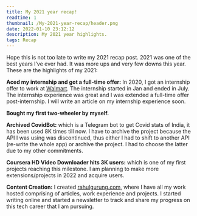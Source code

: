 ```yaml
---
title: My 2021 year recap!
readtime: 1
thumbnail: /My-2021-year-recap/header.png
date: 2022-01-10 23:12:12
description: My 2021 year highlights.
tags: Recap
---
```


Hope this is not too late to write my 2021 recap post. 2021 was one of the best years I’ve ever had. It was more ups and very few downs this year. These are the highlights of my 2021:

**Aced my internship and got a full-time offer:** In 2020, I got an internship offer to work at [<u>Walmart</u>](https://walmart.com/). The internship started in Jan and ended in July. The internship experience was great and I was extended a full-time offer post-internship. I will write an article on my internship experience soon.

**Bought my first two-wheeler by myself.**

**Archived CovidBot:** which is a Telegram bot to get Covid stats of India, it has been used 8K times till now. I have to archive the project because the API I was using was discontinued, thus either I had to shift to another API (re-write the whole app) or archive the project. I had to choose the latter due to my other commitments.

**Coursera HD Video Downloader hits 3K users:** which is one of my first projects reaching this milestone. I am planning to make more extensions/projects in 2022 and acquire users.

**Content Creation:** I created [<u>rahulgurung.com</u>](http://rahulgurung.com), where I have all my work hosted comprising of articles, work experience and projects. I started writing online and started a newsletter to track and share my progress on this tech career that I am pursuing.
